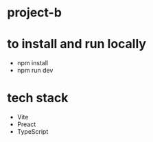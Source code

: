 # project-b

# to install and run locally

- npm install
- npm run dev

# tech stack

- Vite
- Preact
- TypeScript